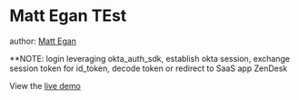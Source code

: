 Matt Egan TEst
====================

author: [Matt Egan](https://github.com/mbegan)

**NOTE: login leveraging okta_auth_sdk, establish okta session, exchange session token for id_token, decode token or redirect to SaaS app ZenDesk

View the [live demo](https://mbegan.github.io/demo/#/)
